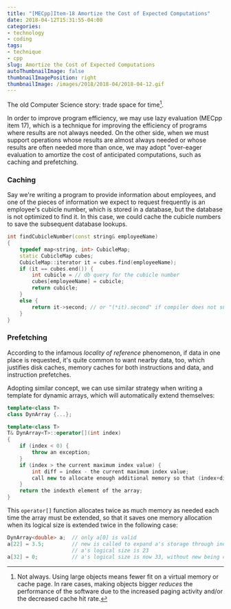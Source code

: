 ```yaml
---
title: "[MECpp]Item-18 Amortize the Cost of Expected Computations"
date: 2018-04-12T15:31:55-04:00
categories:
- technology
- coding
tags:
- technique
- cpp
slug: Amortize the Cost of Expected Computations
autoThumbnailImage: false
thumbnailImagePosition: right
thumbnailImage: /images/2018/2018-04/2018-04-12.gif
---
```


The old Computer Science story: trade space for time[^1].
<!--more-->

In order to improve program efficiency, we may use lazy evaluation (MECpp item 17), which is a technique for improving the efficiency of programs where results are not always needed. On the other side, when we must support operations whose results are almost always needed or whose results are often needed more than once, we may adopt "over-eager evaluation to amortize the cost of anticipated computations, such as caching and prefetching.

### Caching

Say we're writing a program to provide information about employees, and one of the pieces of information we expect to request frequently is an employee's cubicle number, which is stored in a database, but the database is not optimized to find it. In this case, we could cache the cubicle numbers to save the subsequent database lookups.

```cpp
int findCubicleNumber(const string& employeeName)
{
    typedef map<string, int> CubicleMap;
    static CubicleMap cubes;
    CubicleMap::iterator it = cubes.find(employeeName);
    if (it == cubes.end()) {
        int cubicle = // db query for the cubicle number
        cubes[employeeName] = cubicle;
        return cubicle;
    }
    else {
        return it->second; // or "(*it).second" if compiler does not support "->" for "it" object
    }
}
```

### Prefetching

According to the infamous _locality of reference_ phenomenon, if data in one place is requested, it's quite common to want nearby data, too, which justifies disk caches, memory caches for both instructions and data, and instruction prefetches.

Adopting similar concept, we can use similar strategy when writing a template for dynamic arrays, which will automatically extend themselves:

```cpp
template<class T>
class DynArray {...};

template<class T>
T& DynArray<T>::operator[](int index)
{
    if (index < 0) {
        throw an exception;
    }
    if (index > the current maximum index value) {
        int diff = index - the current maximum index value;
        call new to allocate enough additional memory so that (index+diff) is valid;
    }
    return the indexth element of the array;
}
```

This `operator[]` function allocates twice as much memory as needed each time the array must be extended, so that it saves one memory allocation when its logical size is extended twice in the following case:

```cpp
DynArray<double> a;  // only a[0] is valid
a[22] = 3.5;         // new is called to expand a's storage through index 44, 
                     // a's logical size is 23
a[32] = 0;           // a's logical size is now 33, without new being called
```

[^1]: Not always. Using large objects means fewer fit on a virtual memory or cache page. In rare cases, making objects bigger _reduces_ the performance of the software due to the increased paging activity and/or the decreased cache hit rate.
